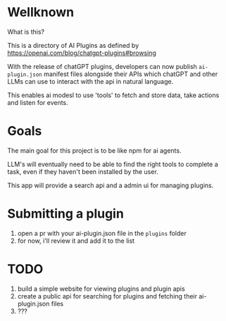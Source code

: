 # Wellknown

What is this?

This is a directory of AI Plugins as defined by https://openai.com/blog/chatgpt-plugins#browsing

With the release of chatGPT plugins, developers can now publish `ai-plugin.json` manifest files alongside their APIs which chatGPT and other LLMs can use to interact with the api in natural language.

This enables ai modesl to use 'tools' to fetch and store data, take actions and listen for events.

# Goals

The main goal for this project is to be like npm for ai agents.

LLM's will eventually need to be able to find the right tools to complete a task, even if they haven't been installed by the user.

This app will provide a search api and a admin ui for managing plugins.

# Submitting a plugin

1. open a pr with your ai-plugin.json file in the `plugins` folder
2. for now, i'll review it and add it to the list

# TODO

1. build a simple website for viewing plugins and plugin apis
2. create a public api for searching for plugins and fetching their ai-plugin.json files
3. ???


